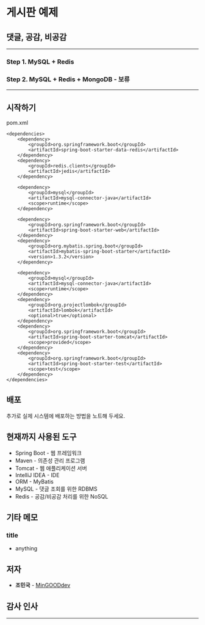 # 게시판 예제
## 댓글, 공감, 비공감

---

### Step 1. MySQL + Redis
### Step 2. MySQL + Redis + MongoDB - 보류

---

## 시작하기
pom.xml

```
<dependencies>
    <dependency>
        <groupId>org.springframework.boot</groupId>
        <artifactId>spring-boot-starter-data-redis</artifactId>
    </dependency>
    <dependency>
        <groupId>redis.clients</groupId>
        <artifactId>jedis</artifactId>
    </dependency>

    <dependency>
        <groupId>mysql</groupId>
        <artifactId>mysql-connector-java</artifactId>
        <scope>runtime</scope>
    </dependency>

    <dependency>
        <groupId>org.springframework.boot</groupId>
        <artifactId>spring-boot-starter-web</artifactId>
    </dependency>
    <dependency>
        <groupId>org.mybatis.spring.boot</groupId>
        <artifactId>mybatis-spring-boot-starter</artifactId>
        <version>1.3.2</version>
    </dependency>

    <dependency>
        <groupId>mysql</groupId>
        <artifactId>mysql-connector-java</artifactId>
        <scope>runtime</scope>
    </dependency>
    <dependency>
        <groupId>org.projectlombok</groupId>
        <artifactId>lombok</artifactId>
        <optional>true</optional>
    </dependency>
    <dependency>
        <groupId>org.springframework.boot</groupId>
        <artifactId>spring-boot-starter-tomcat</artifactId>
        <scope>provided</scope>
    </dependency>
    <dependency>
        <groupId>org.springframework.boot</groupId>
        <artifactId>spring-boot-starter-test</artifactId>
        <scope>test</scope>
    </dependency>
</dependencies>
```

## 배포
추가로 실제 시스템에 배포하는 방법을 노트해 두세요.

## 현재까지 사용된 도구
* Spring Boot - 웹 프레임워크
* Maven - 의존성 관리 프로그램
* Tomcat - 웹 애플리케이션 서버
* IntelliJ IDEA - IDE
* ORM - MyBatis
* MySQL - 댓글 조회를 위한 RDBMS
* Redis - 공감/비공감 처리를 위한 NoSQL

## 기타 메모
### title
* anything

## 저자
* **조민국** - [MinGOODdev](https://github.com/MinGOODdev)

## 감사 인사

---


